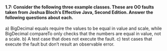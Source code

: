 #### 1.7: Consider the following three example classes. These are OO faults taken from Joshua Bloch’s Effective Java, Second Edition. Answer the following questions about each.

a)
BigDecimal equals require the values to be equal in value and scale, while BigDecimal compareTo only checks that the numbers are equal in value, not a scale.
b)
A test case that does not execute the fault.
c)
 test cases that execute the fault but don’t result an observable
error.